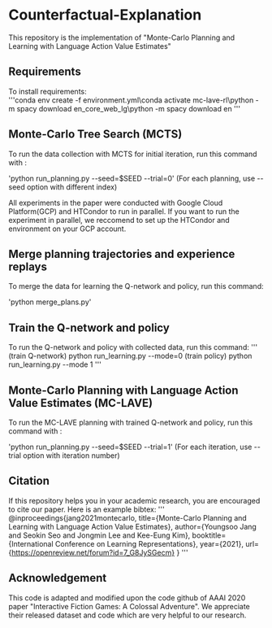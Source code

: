 # Counterfactual-Explanation
This repository is the implementation of "Monte-Carlo Planning and Learning with Language Action Value Estimates"
## Requirements
To install requirements:\
'''conda env create -f environment.yml\conda activate mc-lave-rl\python -m spacy download en_core_web_lg\python -m spacy download en
'''

## Monte-Carlo Tree Search (MCTS)
To run the data collection with MCTS for initial iteration, run this command with :

'python run_planning.py --seed=$SEED --trial=0'
(For each planning, use --seed option with different index)

All experiments in the paper were conducted with Google Cloud Platform(GCP) and HTCondor to run in parallel. If you want to run the experiment in parallel, we reccomend to set up the HTCondor and environment on your GCP account.

## Merge planning trajectories and experience replays
To merge the data for learning the Q-network and policy, run this command:

'python merge_plans.py'
## Train the Q-network and policy
To run the Q-network and policy with collected data, run this command:
'''
(train Q-network) python run_learning.py --mode=0
(train policy) python run_learning.py --mode 1
'''
## Monte-Carlo Planning with Language Action Value Estimates (MC-LAVE)
To run the MC-LAVE planning with trained Q-network and policy, run this command with :

'python run_planning.py --seed=$SEED --trial=1'
(For each iteration, use --trial option with iteration number)

## Citation
If this repository helps you in your academic research, you are encouraged to cite our paper. Here is an example bibtex:
'''
@inproceedings{jang2021montecarlo,
  title={Monte-Carlo Planning and Learning with Language Action Value Estimates},
  author={Youngsoo Jang and Seokin Seo and Jongmin Lee and Kee-Eung Kim},
  booktitle={International Conference on Learning Representations},
  year={2021},
  url={https://openreview.net/forum?id=7_G8JySGecm}
}
'''
## Acknowledgement
This code is adapted and modified upon the code github of AAAI 2020 paper "Interactive Fiction Games: A Colossal Adventure". We appreciate their released dataset and code which are very helpful to our research.
